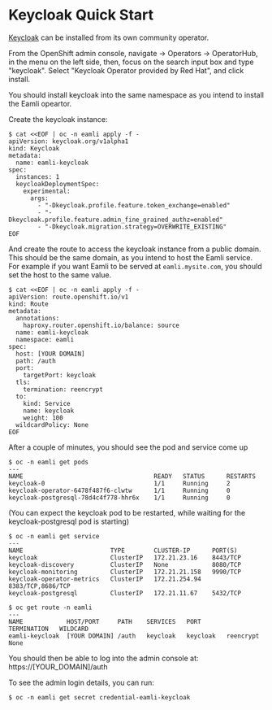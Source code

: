 # Keycloak Quick Start

[Keycloak](https://www.keycloak.org/) can be installed from its own community operator.

From the OpenShift admin console, navigate → Operators → OperatorHub, in the menu on the left side, then, focus on the search input box and type "keycloak". Select "Keycloak Operator provided by Red Hat", and click install.

You should install keycloak into the same namespace as you intend to install the Eamli opeartor.

Create the keycloak instance:

    $ cat <<EOF | oc -n eamli apply -f -
    apiVersion: keycloak.org/v1alpha1
    kind: Keycloak
    metadata:
      name: eamli-keycloak
    spec:
      instances: 1
      keycloakDeploymentSpec:
        experimental:
          args:
            - "-Dkeycloak.profile.feature.token_exchange=enabled"
            - "-Dkeycloak.profile.feature.admin_fine_grained_authz=enabled"
            - "-Dkeycloak.migration.strategy=OVERWRITE_EXISTING"
    EOF

And create the route to access the keycloak instance from a public domain. This should be the same domain, as you intend to host the Eamli service.
For example if you want Eamli to be served at `eamli.mysite.com`, you should set the host to the same value.

    $ cat <<EOF | oc -n eamli apply -f -
    apiVersion: route.openshift.io/v1
    kind: Route
    metadata:
      annotations:
        haproxy.router.openshift.io/balance: source
      name: eamli-keycloak
      namespace: eamli
    spec:
      host: [YOUR DOMAIN]
      path: /auth
      port:
        targetPort: keycloak
      tls:
        termination: reencrypt
      to:
        kind: Service
        name: keycloak
        weight: 100
      wildcardPolicy: None
    EOF

After a couple of minutes, you should see the pod and service come up

    $ oc -n eamli get pods
    ---
    NAME                                    READY   STATUS      RESTARTS
    keycloak-0                              1/1     Running     2
    keycloak-operator-6478f487f6-clwtw      1/1     Running     0
    keycloak-postgresql-78d4c4f778-hhr6x    1/1     Running     0

(You can expect the keycloak pod to be restarted, while waiting for the keycloak-postgresql pod is starting)

    $ oc -n eamli get service
    ---
    NAME                        TYPE        CLUSTER-IP      PORT(S)
    keycloak                    ClusterIP   172.21.23.16    8443/TCP
    keycloak-discovery          ClusterIP   None            8080/TCP
    keycloak-monitoring         ClusterIP   172.21.21.158   9990/TCP
    keycloak-operator-metrics   ClusterIP   172.21.254.94   8383/TCP,8686/TCP
    keycloak-postgresql         ClusterIP   172.21.11.67    5432/TCP

    $ oc get route -n eamli
    ---
    NAME            HOST/PORT     PATH    SERVICES   PORT       TERMINATION   WILDCARD
    eamli-keycloak  [YOUR DOMAIN] /auth   keycloak   keycloak   reencrypt     None

You should then be able to log into the admin console at: https://[YOUR_DOMAIN]/auth

To see the admin login details, you can run:

    $ oc -n eamli get secret credential-eamli-keycloak
